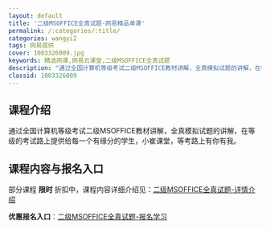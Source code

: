 ```yaml
---
layout: default
title: '二级MSOFFICE全真试题-网易精品单课'
permalink: /:categories/:title/
categories: wangyi2
tags: 网易提供
cover: 1003326009.jpg
keywords: 精选网课,网易云课堂,二级MSOFFICE全真试题
description: "通过全国计算机等级考试二级MSOFFICE教材讲解，全真模拟试题的讲解，在等级的考试路上提供给每一个有缘分的学生，小崔课堂，等考路上有你有我。二级MSOFFICE全真试题"
classid: 1003326009
---
```


## 课程介绍

通过全国计算机等级考试二级MSOFFICE教材讲解，全真模拟试题的讲解，在等级的考试路上提供给每一个有缘分的学生，小崔课堂，等考路上有你有我。

## 课程内容与报名入口

部分课程 **限时** 折扣中，课程内容详细介绍见：[二级MSOFFICE全真试题-详情介绍](https://study.163.com/course/introduction/1003326009.htm?share=1&shareId=1025206652&utm_campaign=share&utm_medium=iphoneShare&utm_source=&utm_u=1025206652)

**优惠报名入口**：[二级MSOFFICE全真试题-报名学习](https://study.163.com/course/introduction/1003326009.htm?share=1&shareId=1025206652&utm_campaign=share&utm_medium=iphoneShare&utm_source=&utm_u=1025206652)

